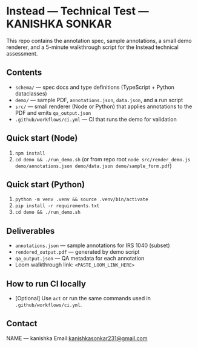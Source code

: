 # Instead — Technical Test — KANISHKA SONKAR

This repo contains the annotation spec, sample annotations, a small demo renderer, and a 5-minute walkthrough script for the Instead technical assessment.

## Contents
- `schema/` — spec docs and type definitions (TypeScript + Python dataclasses)
- `demo/` — sample PDF, `annotations.json`, `data.json`, and a run script
- `src/` — small renderer (Node or Python) that applies annotations to the PDF and emits `qa_output.json`
- `.github/workflows/ci.yml` — CI that runs the demo for validation

## Quick start (Node)
1. `npm install`
2. `cd demo && ./run_demo.sh` (or from repo root `node src/render_demo.js demo/annotations.json demo/data.json demo/sample_form.pdf`)

## Quick start (Python)
1. `python -m venv .venv && source .venv/bin/activate`
2. `pip install -r requirements.txt`
3. `cd demo && ./run_demo.sh`

## Deliverables
- `annotations.json` — sample annotations for IRS 1040 (subset)
- `rendered_output.pdf` — generated by demo script
- `qa_output.json` — QA metadata for each annotation
- Loom walkthrough link: `<PASTE_LOOM_LINK_HERE>`

## How to run CI locally
- [Optional] Use `act` or run the same commands used in `.github/workflows/ci.yml`.

## Contact
NAME — kanishka
Email:kanishkasonkar231@gmail.com

